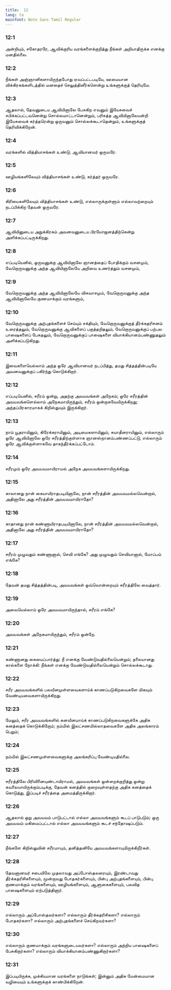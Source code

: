 ```yaml
---
title:  12
lang: ta
mainfont: Noto Sans Tamil Regular
---
```


###  12:1

அன்றியும், சகோதரரே, ஆவிக்குரிய வரங்களைக்குறித்து நீங்கள் அறியாதிருக்க எனக்கு மனதில்லை.

###  12:2

நீங்கள் அஞ்ஞானிகளாயிருந்தபோது ஏவப்பட்டபடியே, ஊமையான விக்கிரகங்களிடத்தில் மனதைச் செலுத்தினீர்களென்று உங்களுக்குத் தெரியுமே.

###  12:3

ஆதலால், தேவனுடைய ஆவியினாலே பேசுகிற எவனும் இயேசுவைச் சபிக்கப்பட்டவனென்று சொல்லமாட்டானென்றும், பரிசுத்த ஆவியினாலேயன்றி இயேசுவைக் கர்த்தரென்று ஒருவனும் சொல்லக்கூடாதென்றும், உங்களுக்குத் தெரிவிக்கிறேன்.

###  12:4

வரங்களில் வித்தியாசங்கள் உண்டு, ஆவியானவர் ஒருவரே.

###  12:5

ஊழியங்களிலேயும் வித்தியாசங்கள் உண்டு, கர்த்தர் ஒருவரே.

###  12:6

கிரியைகளிலேயும் வித்தியாசங்கள் உண்டு, எல்லாருக்குள்ளும் எல்லாவற்றையும் நடப்பிக்கிற தேவன் ஒருவரே.

###  12:7

ஆவியினுடைய அநுக்கிரகம் அவனவனுடைய பிரயோஜனத்திற்கென்று அளிக்கப்பட்டிருக்கிறது.

###  12:8

எப்படியெனில், ஒருவனுக்கு ஆவியினாலே ஞானத்தைப் போதிக்கும் வசனமும், வேறொருவனுக்கு அந்த ஆவியினாலேயே அறிவை உணர்த்தும் வசனமும்,

###  12:9

வேறொருவனுக்கு அந்த ஆவியினாலேயே விசுவாசமும், வேறொருவனுக்கு அந்த ஆவியினாலேயே குணமாக்கும் வரங்களும்,

###  12:10

வேறொருவனுக்கு அற்புதங்களைச் செய்யும் சக்தியும், வேறொருவனுக்குத் தீர்க்கதரிசனம் உரைத்தலும், வேறொருவனுக்கு ஆவிகளைப் பகுத்தறிதலும், வேறொருவனுக்குப் பற்பல பாஷைகளைப் பேசுதலும், வேறொருவனுக்குப் பாஷைகளை வியாக்கியானம்பண்ணுதலும் அளிக்கப்படுகிறது.

###  12:11

இவைகளையெல்லாம் அந்த ஒரே ஆவியானவர் நடப்பித்து, தமது சித்தத்தின்படியே அவனவனுக்குப் பகிர்ந்து கொடுக்கிறார்.

###  12:12

எப்படியெனில், சரீரம் ஒன்று, அதற்கு அவயவங்கள் அநேகம்; ஒரே சரீரத்தின் அவயவங்களெல்லாம் அநேகமாயிருந்தும், சரீரம் ஒன்றாகவேயிருக்கிறது; அந்தப்பிரகாரமாகக் கிறிஸ்துவும் இருக்கிறார்.

###  12:13

நாம் யூதராயினும், கிரேக்கராயினும், அடிமைகளாயினும், சுயாதீனராயினும், எல்லாரும் ஒரே ஆவியினாலே ஒரே சரீரத்திற்குள்ளாக ஞானஸ்நானம்பண்ணப்பட்டு, எல்லாரும் ஒரே ஆவிக்குள்ளாகவே தாகந்தீர்க்கப்பட்டோம்.

###  12:14

சரீரமும் ஒரே அவயவமாயிராமல் அநேக அவயவங்களாயிருக்கிறது.

###  12:15

காலானது நான் கையாயிராதபடியினாலே, நான் சரீரத்தின் அவயவமல்லவென்றால், அதினாலே அது சரீரத்தின் அவயவமாயிராதோ?

###  12:16

காதானது நான் கண்ணாயிராதபடியினாலே, நான் சரீரத்தின் அவயவமல்லவென்றால், அதினாலே அது சரீரத்தின் அவயவமாயிராதோ?

###  12:17

சரீரம் முழுவதும் கண்ணானால், செவி எங்கே? அது முழுவதும் செவியானால், மோப்பம் எங்கே?

###  12:18

தேவன் தமது சித்தத்தின்படி, அவயவங்கள் ஒவ்வொன்றையும் சரீரத்திலே வைத்தார்.

###  12:19

அவையெல்லாம் ஒரே அவயவமாயிருந்தால், சரீரம் எங்கே?

###  12:20

அவயவங்கள் அநேகமாயிருந்தும், சரீரம் ஒன்றே.

###  12:21

கண்ணானது கையைப்பார்த்து: நீ எனக்கு வேண்டுவதில்லையென்றும்; தலையானது கால்களை நோக்கி: நீங்கள் எனக்கு வேண்டுவதில்லையென்றும் சொல்லக்கூடாது.

###  12:22

சரீர அவயவங்களில் பலவீனமுள்ளவைகளாய்க் காணப்படுகிறவைகளே மிகவும் வேண்டியவைகளாயிருக்கிறது.

###  12:23

மேலும், சரீர அவயவங்களில் கனவீனமாய்க் காணப்படுகிறவைகளுக்கே அதிக கனத்தைக் கொடுக்கிறோம்; நம்மில் இலட்சணமில்லாதவைகளே அதிக அலங்காரம் பெறும்;

###  12:24

நம்மில் இலட்சணமுள்ளவைகளுக்கு அலங்கரிப்பு வேண்டியதில்லை.

###  12:25

சரீரத்திலே பிரிவினையுண்டாயிராமல், அவயவங்கள் ஒன்றைக்குறித்து ஒன்று கவலையாயிருக்கும்படிக்கு, தேவன் கனத்தில் குறைவுள்ளதற்கு அதிக கனத்தைக் கொடுத்து, இப்படிச் சரீரத்தை அமைத்திருக்கிறார்.

###  12:26

ஆதலால் ஒறு அவயவம் பாடுபட்டால் எல்லா அவயவங்களும் கூடப் பாடுபடும்; ஒரு அவயவம் மகிமைப்பட்டால் எல்லா அவயவங்களும் கூடச் சந்தோஷப்படும்.

###  12:27

நீங்களே கிறிஸ்துவின் சரீரமாயும், தனித்தனியே அவயவங்களாயுமிருக்கிறீர்கள்.

###  12:28

தேவனானவர் சபையிலே முதலாவது அப்போஸ்தலரையும், இரண்டாவது தீர்க்கதரிசிகளையும், மூன்றாவது போதகர்களையும், பின்பு அற்புதங்களையும், பின்பு குணமாக்கும் வரங்களையும், ஊழியங்களையும், ஆளுகைகளையும், பலவித பாஷைகளையும் ஏற்படுத்தினார்.

###  12:29

எல்லாரும் அப்போஸ்தலர்களா? எல்லாரும் தீர்க்கதரிசிகளா? எல்லாரும் போதகர்களா? எல்லாரும் அற்புதங்களைச் செய்கிறவர்களா?

###  12:30

எல்லாரும் குணமாக்கும் வரங்களுடையவர்களா? எல்லாரும் அந்நிய பாஷைகளைப் பேசுகிறார்களா? எல்லாரும் வியாக்கியானம்பண்ணுகிறார்களா?

###  12:31

இப்படியிருக்க, முக்கியமான வரங்களை நாடுங்கள்; இன்னும் அதிக மேன்மையான வழியையும் உங்களுக்குக் காண்பிக்கிறேன்.

